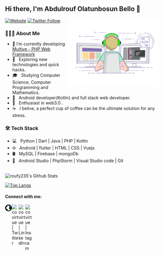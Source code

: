 ## Hi there, I'm Abdulrouf Olatunbosun Bello 👋
<img align="right" alt="GIF" src="https://raw.githubusercontent.com/devSouvik/devSouvik/master/gif3.gif" width="300"/>

[![Website](https://img.shields.io/website?color=f36b2c&label=covirtue.com&style=for-the-badge&url=https%3A%2F%2Fcovirtue.com)](https://covirtue.com)
[![Twitter Follow](https://img.shields.io/twitter/follow/roufy235?color=1DA1F2&logo=twitter&style=for-the-badge)](https://twitter.com/intent/follow?original_referer=https%3A%2F%2Fgithub.com%2Froufy235&screen_name=roufy235)

<h3> 👨🏻‍💻 About Me </h3>

- 🔭 I’m currently developing [Multive - PHP Web Framework](https://github.com/roufy235/Multive)
- 🤔 &nbsp; Exploring new technologies and quick hacks.
- 🎓 &nbsp; Studying Computer Science, Computer Programming and Mathematics.
- 💼 &nbsp; Android developer(Kotlin) and full stack web developer.
- 🌱 &nbsp; Enthusiast in web3.0 .
- ☕ &nbsp; I belive, a perfect cup of coffee can be the ultimate solution for any stress. 

<h3>🛠 Tech Stack</h3>

- 💻 &nbsp; Python | Dart | Java | PHP | Kotlin  
- 🌐 &nbsp; Android | flutter | HTML | CSS | Vuejs 
- 🛢 &nbsp; MySQL | Firebase | mongoDb
- 🔧 &nbsp; Android Studio | PhpStorm | Visual Studio code | Git

<br>

<img align="center" src="https://github-readme-stats.vercel.app/api?username=roufy235&include_all_commits=true&count_private=true&show_icons=true&line_height=20&title_color=1DA1F2&icon_color=1DA1F2&text_color=D3D3D3&bg_color=0,000000,130F40" alt="roufy235's Github Stats">

</br>

[![Top Langs](https://github-readme-stats.vercel.app/api/top-langs/?username=roufy235&layout=compact&text_color=daf7dc&bg_color=151515)](https://github.com/roufy235/github-readme-stats)


#### Connect with me:

[<img align="left" alt="covirtue.com" width="22px" src="https://raw.githubusercontent.com/iconic/open-iconic/master/svg/globe.svg" />][website]
[<img align="left" alt="covirtue | Twitter" width="22px" src="https://cdn.jsdelivr.net/npm/simple-icons@v3/icons/twitter.svg" />][twitter]
[<img align="left" alt="covirtue | LinkedIn" width="22px" src="https://cdn.jsdelivr.net/npm/simple-icons@v3/icons/linkedin.svg" />][linkedin]
[<img align="left" alt="covirtue | Instagram" width="22px" src="https://cdn.jsdelivr.net/npm/simple-icons@v3/icons/instagram.svg" />][instagram]

<br />


[website]: https://covirtue.com
[course]: http://vsCodeHero.com
[twitter]: https://twitter.com/Roufy235
[instagram]: https://instagram.com/roufy235
[linkedin]: https://www.linkedin.com/in/abdulrouf-olatunbosun-bello-8b2250163/
